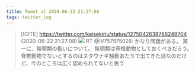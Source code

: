 ```yaml
---
title: Tweet at 2020-06-22 21:27:08
tags: twitter_log
---
```


> [!CITE] https://twitter.com/kaisekiriu/status/1275042638786248704 (2020-06-22 21:27:08)
> ![](https://twitter.com/kaisekiriu/status/1275042638786248704)
> RT @IV757975026: かなり問題がある。
> 第一に、無顎類の扱いについて。
> 無顎類は脊椎動物としておくべきだろう。脊椎動物でないとするのはヌタウナギ騒動あたりで出てきた話なのだけど、今のところは広く認められてないと思う

